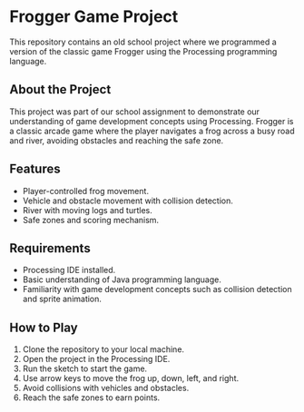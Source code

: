 # Frogger Game Project

This repository contains an old school project where we programmed a version of the classic game Frogger using the Processing programming language.

## About the Project

This project was part of our school assignment to demonstrate our understanding of game development concepts using Processing. Frogger is a classic arcade game where the player navigates a frog across a busy road and river, avoiding obstacles and reaching the safe zone.

## Features

- Player-controlled frog movement.
- Vehicle and obstacle movement with collision detection.
- River with moving logs and turtles.
- Safe zones and scoring mechanism.

## Requirements

- Processing IDE installed.
- Basic understanding of Java programming language.
- Familiarity with game development concepts such as collision detection and sprite animation.

## How to Play

1. Clone the repository to your local machine.
2. Open the project in the Processing IDE.
3. Run the sketch to start the game.
4. Use arrow keys to move the frog up, down, left, and right.
5. Avoid collisions with vehicles and obstacles.
6. Reach the safe zones to earn points.
